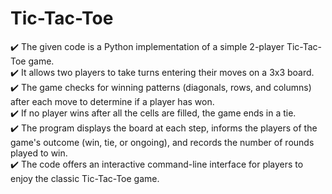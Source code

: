# Tic-Tac-Toe

✔️ The given code is a Python implementation of a simple 2-player Tic-Tac-Toe game.<br>
✔️ It allows two players to take turns entering their moves on a 3x3 board.<br>
✔️ The game checks for winning patterns (diagonals, rows, and columns) after each move to determine if a player has won.<br>
✔️ If no player wins after all the cells are filled, the game ends in a tie.<br>
✔️ The program displays the board at each step, informs the players of the game's outcome (win, tie, or ongoing), and records the number of rounds played to win.<br>
✔️ The code offers an interactive command-line interface for players to enjoy the classic Tic-Tac-Toe game.<br>

